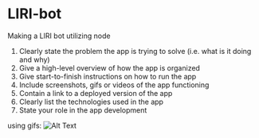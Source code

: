 # LIRI-bot
Making a LIRI bot utilizing node

1. Clearly state the problem the app is trying to solve (i.e. what is it doing and why)
2. Give a high-level overview of how the app is organized
3. Give start-to-finish instructions on how to run the app
4. Include screenshots, gifs or videos of the app functioning
5. Contain a link to a deployed version of the app
6. Clearly list the technologies used in the app
7. State your role in the app development


using gifs:
![Alt Text](https://media.giphy.com/media/vFKqnCdLPNOKc/giphy.gif)